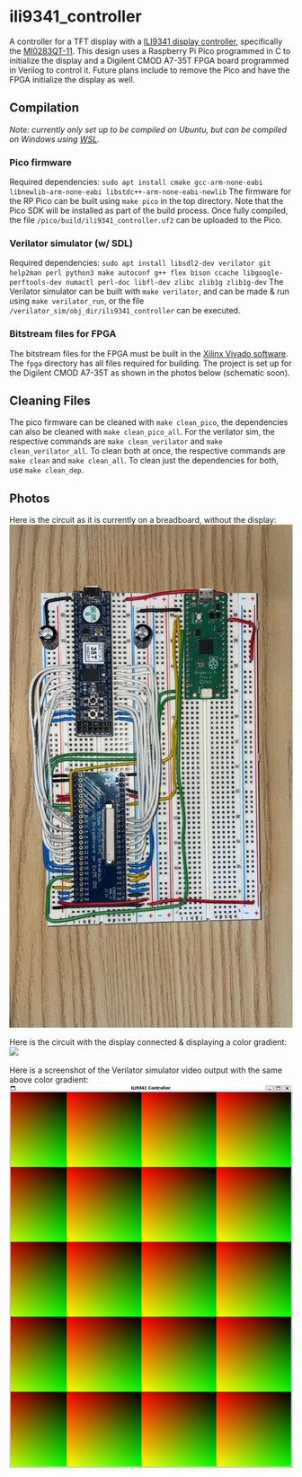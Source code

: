 # ili9341_controller
A controller for a TFT display with a [ILI9341 display controller](https://cdn-shop.adafruit.com/datasheets/ILI9341.pdf), specifically the [MI0283QT-11](https://www.adafruit.com/product/1774). This design uses a Raspberry Pi Pico programmed in C to initialize the display and a Digilent CMOD A7-35T FPGA board programmed in Verilog to control it. Future plans include to remove the Pico and have the FPGA initialize the display as well.

## Compilation
*Note: currently only set up to be compiled on Ubuntu, but can be compiled on Windows using [WSL](https://learn.microsoft.com/en-us/windows/wsl/install).*

### Pico firmware
Required dependencies: `sudo apt install cmake gcc-arm-none-eabi libnewlib-arm-none-eabi libstdc++-arm-none-eabi-newlib`
The firmware for the RP Pico can be built using `make pico` in the top directory. Note that the Pico SDK will be installed as part of the build process. Once fully compiled, the file `/pico/build/ili9341_controller.uf2` can be uploaded to the Pico.

### Verilator simulator (w/ SDL)
Required dependencies: `sudo apt install libsdl2-dev verilator git help2man perl python3 make autoconf g++ flex bison ccache libgoogle-perftools-dev numactl perl-doc libfl-dev zlibc zlib1g zlib1g-dev`
The Verilator simulator can be built with `make verilator`, and can be made & run using `make verilator_run`, or the file `/verilator_sim/obj_dir/ili9341_controller` can be executed.

### Bitstream files for FPGA
The bitstream files for the FPGA must be built in the [Xilinx Vivado software](https://www.xilinx.com/support/download.html). The `fpga` directory has all files required for building. The project is set up for the Digilent CMOD A7-35T as shown in the photos below (schematic soon).

## Cleaning Files
The pico firmware can be cleaned with `make clean_pico`, the dependencies can also be cleaned with `make clean_pico_all`. For the verilator sim, the respective commands are `make clean_verilator` and `make clean_verilator_all`. To clean both at once, the respective commands are `make clean` and `make clean_all`. To clean just the dependencies for both, use `make clean_dep`.

## Photos
Here is the circuit as it is currently on a breadboard, without the display:
![](pictures/ili9341_breadboard.jpg)

Here is the circuit with the display connected & displaying a color gradient:
![](pictures/ili9341_breadboard_display.jpg)

Here is a screenshot of the Verilator simulator video output with the same above color gradient:
![](pictures/ili9341_verilator.jpg)